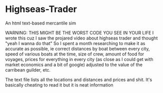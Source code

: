 # Highseas-Trader
An html text-based mercantile sim

WARNING: THIS MIGHT BE THE WORST CODE YOU SEE IN YOUR LIFE
I wrote this cuz I saw the projared video about highseas trader and thought "yeah I wanna do that"
So I spent a month researching to make it as accurate as possible, ie correct distances by boat between every city, speed of various boats at the time, size of crew, amount of food for voyages, prices for everything in every city (as close as I could get with market economics and a bit of google) adjusted to the value of the carribean guilder, etc.

The text file lists all the locations and distances and prices and shit. It's basically cheating to read it but it is neat information
